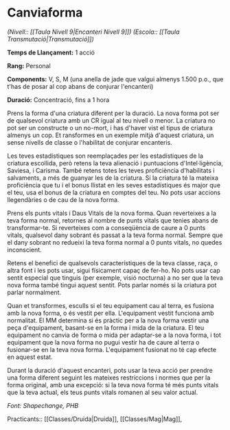 # Canviaforma

*(Nivell:: [[Taula Nivell 9|Encanteri Nivell 9]]) (Escola:: [[Taula Transmutació|Transmutació]])*

**Temps de Llançament:** 1 acció

**Rang:** Personal

**Components:** V, S, M (una anella de jade que valgui almenys 1.500 p.o., que t'has de posar al cop abans de conjurar l'encanteri)

**Duració:** Concentració, fins a 1 hora

Prens la forma d'una criatura diferent per la duració. La nova forma pot ser de qualsevol criatura amb un CR igual al teu nivell o menor. La criatura no pot ser un constructe o un no-mort, i has d'haver vist el tipus de criatura almenys un cop. Et ransformes en un exemple mitjà d'aquest criatura, un sense nivells de classe o l'habilitat de conjurar encanteris.

Les teves estadístiques son reemplaçades per les estadístiques de la criatura escollida, però retens la teva alienació i puntuacions d'Intel·ligència, Saviesa, i Carisma. També retens totes les teves proficiència d'habilitats i salvaments, a més de guanyar les de la criatura. Si la criatura té la mateixa proficiència que tu i el bonus llistat en les seves estadístiques és major que el teu, usa el bonus de la criatura en comptes del teu. No pots usar accions llegendàries o de cau de la nova forma.

Prens els punts vitals i Daus Vitals de la nova forma. Quan reverteixes a la teva forma normal, retornes al nombre de punts vitals que tenies abans de transformar-te. Si reverteixes com a conseqüència de caure a 0 punts vitals, qualsevol dany sobrant és passat a la teva forma normal. Sempre que el dany sobrant no redueixi la teva forma normal a 0 punts vitals, no quedes inconscient.

Retens el benefici de qualsevols característiques de la teva classe, raça, o altra font i les pots usar, sigui físicament capaç de fer-ho. No pots usar cap sentit especial que tinguis (per exemple, visió nocturna) a no ser que la teva nova forma també tingui aquest sentit. Pots parlar només si la criatura pot parlar normalment.

Quan et transformes, esculls si el teu equipament cau al terra, es fusiona amb la nova forma, o és vestit per ella. L'equipament vestit funciona amb normalitat. El MM determina si és pràctic per a la nova forma vestir una peça d'equipament, basant-se en la forma i mida de la criatura. El teu equipament no canvia de forma o mida per adaptar-se a la nova forma, i tot equipament que la nova forma no pugui vestir ha de caure al terra o fusionar-se en la teva nova forma. L'equipament fusionat no té cap efecte en aquest estat.

Durant la duració d'aquest encanteri, pots usar la teva acció per prendre una forma diferent seguint les mateixes restriccions i normes que per la forma original, amb una excepció: si la teva nova forma té més punts vitals que la teva actual, els teus punts vitals romanen al seu valor actual.


*Font: Shapechange, PHB*



Practicants:: [[Classes/Druida|Druida]], [[Classes/Mag|Mag]],